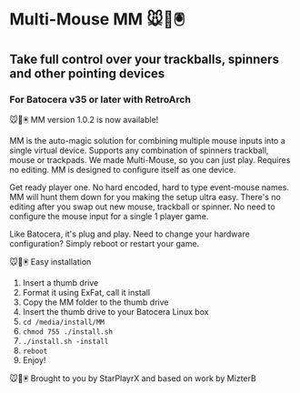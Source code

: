 # Multi-Mouse MM 🐭👾🖲️

## Take full control over your trackballs, spinners and other pointing devices

### For Batocera v35 or later with RetroArch


🐭👾🖲️ MM version 1.0.2 is now available!


MM is the auto-magic solution for combining multiple mouse inputs into a single virtual device. Supports any combination of spinners trackball, mouse or trackpads. We made Multi-Mouse, so you can just play. Requires no editing. MM is designed to configure itself as one device.

Get ready player one. No hard encoded, hard to type event-mouse names. MM will hunt them down for you making the setup ultra easy. There's no editing after you swap out new mouse, trackball or spinner. No need to configure the mouse input for a single 1 player game.

Like Batocera, it's plug and play. Need to change your hardware configuration? Simply reboot or restart your game.

🐭👾🖲️ Easy installation

1.  Insert a thumb drive
2.  Format it using ExFat, call it install
3.  Copy the MM folder to the thumb drive
4.  Insert the thumb drive to your Batocera Linux box
5.  `cd /media/install/MM`
6.  `chmod 755 ./install.sh`
7.  `./install.sh -install`
8.  `reboot`
9.  Enjoy!

🐭👾🖲️ Brought to you by StarPlayrX and based on work by MizterB

